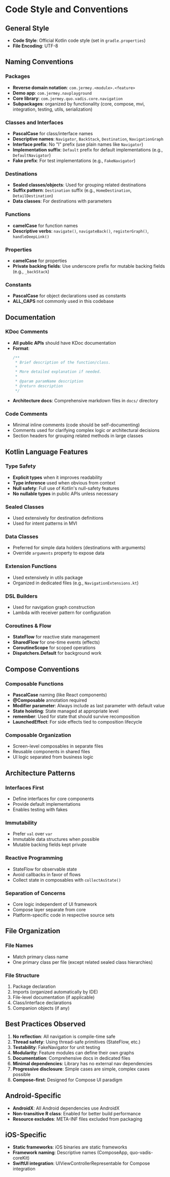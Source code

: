 # Code Style and Conventions

## General Style
- **Code Style**: Official Kotlin code style (set in `gradle.properties`)
- **File Encoding**: UTF-8

## Naming Conventions

### Packages
- **Reverse domain notation**: `com.jermey.<module>.<feature>`
- **Demo app**: `com.jermey.navplayground`
- **Core library**: `com.jermey.quo.vadis.core.navigation`
- **Subpackages**: organized by functionality (core, compose, mvi, integration, testing, utils, serialization)

### Classes and Interfaces
- **PascalCase** for class/interface names
- **Descriptive names**: `Navigator`, `BackStack`, `Destination`, `NavigationGraph`
- **Interface prefix**: No "I" prefix (use plain names like `Navigator`)
- **Implementation suffix**: `Default` prefix for default implementations (e.g., `DefaultNavigator`)
- **Fake prefix**: For test implementations (e.g., `FakeNavigator`)

### Destinations
- **Sealed classes/objects**: Used for grouping related destinations
- **Suffix pattern**: `Destination` suffix (e.g., `HomeDestination`, `DetailDestination`)
- **Data classes**: For destinations with parameters

### Functions
- **camelCase** for function names
- **Descriptive verbs**: `navigate()`, `navigateBack()`, `registerGraph()`, `handleDeepLink()`

### Properties
- **camelCase** for properties
- **Private backing fields**: Use underscore prefix for mutable backing fields (e.g., `_backStack`)

### Constants
- **PascalCase** for object declarations used as constants
- **ALL_CAPS** not commonly used in this codebase

## Documentation

### KDoc Comments
- **All public APIs** should have KDoc documentation
- **Format**:
  ```kotlin
  /**
   * Brief description of the function/class.
   * 
   * More detailed explanation if needed.
   * 
   * @param paramName description
   * @return description
   */
  ```
- **Architecture docs**: Comprehensive markdown files in `docs/` directory

### Code Comments
- Minimal inline comments (code should be self-documenting)
- Comments used for clarifying complex logic or architectural decisions
- Section headers for grouping related methods in large classes

## Kotlin Language Features

### Type Safety
- **Explicit types** when it improves readability
- **Type inference** used when obvious from context
- **Null safety**: Full use of Kotlin's null-safety features
- **No nullable types** in public APIs unless necessary

### Sealed Classes
- Used extensively for destination definitions
- Used for intent patterns in MVI

### Data Classes
- Preferred for simple data holders (destinations with arguments)
- Override `arguments` property to expose data

### Extension Functions
- Used extensively in utils package
- Organized in dedicated files (e.g., `NavigationExtensions.kt`)

### DSL Builders
- Used for navigation graph construction
- Lambda with receiver pattern for configuration

### Coroutines & Flow
- **StateFlow** for reactive state management
- **SharedFlow** for one-time events (effects)
- **CoroutineScope** for scoped operations
- **Dispatchers.Default** for background work

## Compose Conventions

### Composable Functions
- **PascalCase** naming (like React components)
- **@Composable** annotation required
- **Modifier parameter**: Always include as last parameter with default value
- **State hoisting**: State managed at appropriate level
- **remember**: Used for state that should survive recomposition
- **LaunchedEffect**: For side effects tied to composition lifecycle

### Composable Organization
- Screen-level composables in separate files
- Reusable components in shared files
- UI logic separated from business logic

## Architecture Patterns

### Interfaces First
- Define interfaces for core components
- Provide default implementations
- Enables testing with fakes

### Immutability
- Prefer `val` over `var`
- Immutable data structures when possible
- Mutable backing fields kept private

### Reactive Programming
- StateFlow for observable state
- Avoid callbacks in favor of flows
- Collect state in composables with `collectAsState()`

### Separation of Concerns
- Core logic independent of UI framework
- Compose layer separate from core
- Platform-specific code in respective source sets

## File Organization

### File Names
- Match primary class name
- One primary class per file (except related sealed class hierarchies)

### File Structure
1. Package declaration
2. Imports (organized automatically by IDE)
3. File-level documentation (if applicable)
4. Class/interface declarations
5. Companion objects (if any)

## Best Practices Observed

1. **No reflection**: All navigation is compile-time safe
2. **Thread safety**: Using thread-safe primitives (StateFlow, etc.)
3. **Testability**: FakeNavigator for unit testing
4. **Modularity**: Feature modules can define their own graphs
5. **Documentation**: Comprehensive docs in dedicated files
6. **Minimal dependencies**: Library has no external nav dependencies
7. **Progressive disclosure**: Simple cases are simple, complex cases possible
8. **Compose-first**: Designed for Compose UI paradigm

## Android-Specific

- **AndroidX**: All Android dependencies use AndroidX
- **Non-transitive R class**: Enabled for better build performance
- **Resource excludes**: META-INF files excluded from packaging

## iOS-Specific

- **Static frameworks**: iOS binaries are static frameworks
- **Framework naming**: Descriptive names (ComposeApp, quo-vadis-coreKit)
- **SwiftUI integration**: UIViewControllerRepresentable for Compose integration
